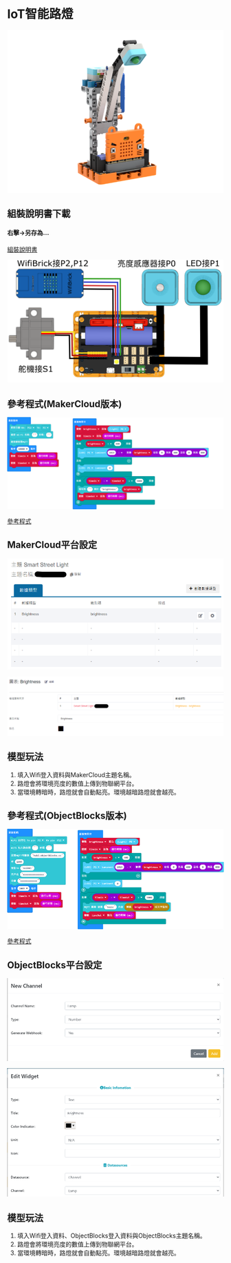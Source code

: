 # IoT智能路燈

![](./images/iot_streetlamp.png)

## 組裝說明書下載

#### 右擊->另存為...

[組裝說明書](./images/streetlamp.pdf)

![](./images/lamp_wire.png)

## 參考程式(MakerCloud版本)

![](./images/lamp_code.png)

[參考程式](https://makecode.microbit.org/_F629j8DTKAe0)

## MakerCloud平台設定

![](./images/lamp_makercloud1.png)

![](./images/lamp_makercloud2.png)

## 模型玩法

1. 填入Wifi登入資料與MakerCloud主題名稱。
2. 路燈會將環境亮度的數值上傳到物聯網平台。
3. 當環境轉暗時，路燈就會自動點亮。環境越暗路燈就會越亮。

## 參考程式(ObjectBlocks版本)

![](./images/lamp_code_objectblocks.png)

[參考程式](https://makecode.microbit.org/_YrJELVRmmJMm)

## ObjectBlocks平台設定

![](./images/lamp_objectblocks1.png)

![](./images/lamp_objectblocks2.png)

## 模型玩法

1. 填入Wifi登入資料、ObjectBlocks登入資料與ObjectBlocks主題名稱。
2. 路燈會將環境亮度的數值上傳到物聯網平台。
3. 當環境轉暗時，路燈就會自動點亮。環境越暗路燈就會越亮。